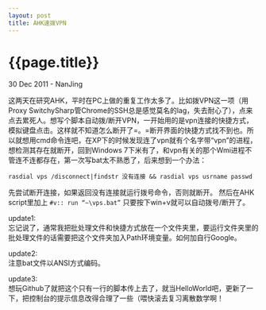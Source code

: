 ```yaml
---
layout: post
title: AHK速拨VPN
---
```


{{page.title}}
==============

<p class="meta">30 Dec 2011 - NanJing</p>

这两天在研究AHK，平时在PC上做的重复工作太多了。比如拨VPN这一项（用Proxy SwitchySharp管Chrome的SSH总是感觉莫名的lag，失去耐心了），点来点去累死人。想写个脚本自动拨/断开VPN，一开始用的是vpn连接的快捷方式，模拟键盘点击。这样就不知道怎么断开了=。=断开界面的快捷方式找不到也。所以就想用cmd命令连吧，在XP下的时候发现连了vpn就有个名字带“vpn”的进程，想检测其存在就断开，回到Windows 7下米有了，和vpn有关的那个Wmi进程不管连不连都存在，第一次写bat太不熟悉了，后来想到一个办法：

    rasdial vps /disconnect|findstr 没有连接 && rasdial vps usrname passwd

先尝试断开连接，如果返回没有连接就运行拨号命令，否则就断开。
然后在AHK script里加上 `#v:: run “~\vps.bat”` 只要按下win+v就可以自动拨号/断开了。

update1:  
忘记说了，通常我把批处理文件和快捷方式放在一个文件夹里，要运行文件夹里的批处理文件的话需要把这个文件夹加入Path环境变量。如何加自行Google。

update2:  
注意bat文件以ANSI方式编码。

update3:  
想玩Github了就把这个只有一行的脚本传上去了，就当HelloWorld吧，更新了一下，把控制台的提示信息改得合理了一些（喂快滚去复习离散数学啊！